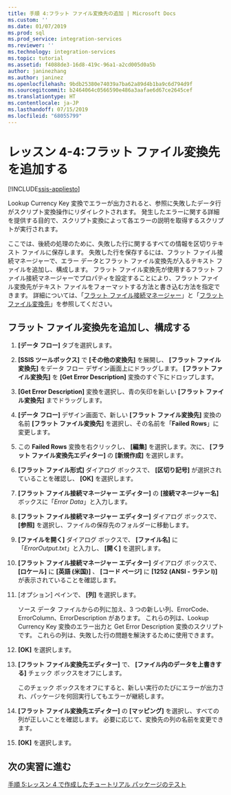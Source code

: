 ```yaml
---
title: 手順 4:フラット ファイル変換先の追加 | Microsoft Docs
ms.custom: ''
ms.date: 01/07/2019
ms.prod: sql
ms.prod_service: integration-services
ms.reviewer: ''
ms.technology: integration-services
ms.topic: tutorial
ms.assetid: f4088de3-16d8-419c-96a1-a2cd005d0a5b
author: janinezhang
ms.author: janinez
ms.openlocfilehash: 9bdb25380e74039a7ba62a89d4b1ba9c6d794d9f
ms.sourcegitcommit: b2464064c0566590e486a3aafae6d67ce2645cef
ms.translationtype: HT
ms.contentlocale: ja-JP
ms.lasthandoff: 07/15/2019
ms.locfileid: "68055799"
---
```

# <a name="lesson-4-4-add-a-flat-file-destination"></a>レッスン 4-4:フラット ファイル変換先を追加する

[!INCLUDE[ssis-appliesto](../includes/ssis-appliesto-ssvrpluslinux-asdb-asdw-xxx.md)]



Lookup Currency Key 変換でエラーが出力されると、参照に失敗したデータ行がスクリプト変換操作にリダイレクトされます。 発生したエラーに関する詳細を提供する目的で、スクリプト変換によって各エラーの説明を取得するスクリプトが実行されます。  
  
ここでは、後続の処理のために、失敗した行に関するすべての情報を区切りテキスト ファイルに保存します。 失敗した行を保存するには、フラット ファイル接続マネージャーで、エラー データとフラット ファイル変換先が入るテキスト ファイルを追加し、構成します。 フラット ファイル変換先が使用するフラット ファイル接続マネージャーでプロパティを設定することにより、フラット ファイル変換先がテキスト ファイルをフォーマットする方法と書き込む方法を指定できます。 詳細については、「[フラット ファイル接続マネージャー](../integration-services/connection-manager/flat-file-connection-manager.md)」と「[フラット ファイル変換先](../integration-services/data-flow/flat-file-destination.md)」を参照してください。  
  
## <a name="add-and-configure-a-flat-file-destination"></a>フラット ファイル変換先を追加し、構成する  
  
1.  **[データ フロー]** タブを選択します。  
  
2.  **[SSIS ツールボックス]** で **[その他の変換先]** を展開し、 **[フラット ファイル変換先]** をデータ フロー デザイン画面上にドラッグします。 **[フラット ファイル変換先]** を **[Get Error Description]** 変換のすぐ下にドロップします。  
  
3.  **[Get Error Description]** 変換を選択し、青の矢印を新しい **[フラット ファイル変換先]** までドラッグします。  
  
4.  **[データ フロー]** デザイン画面で、新しい **[フラット ファイル変換先]** 変換の名前 **[フラット ファイル変換先]** を選択し、その名前を「**Failed Rows**」に変更します。  
  
5.  この **Failed Rows** 変換を右クリックし、 **[編集]** を選択します。次に、 **[フラット ファイル変換先エディター]** の **[新規作成]** を選択します。  
  
6.  **[フラット ファイル形式]** ダイアログ ボックスで、 **[区切り記号]** が選択されていることを確認し、 **[OK]** を選択します。  
  
7.  **[フラット ファイル接続マネージャー エディター]** の **[接続マネージャー名]** ボックスに「*Error Data*」と入力します。  
  
8.  **[フラット ファイル接続マネージャー エディター]** ダイアログ ボックスで、 **[参照]** を選択し、ファイルの保存先のフォルダーに移動します。  
  
9. **[ファイルを開く]** ダイアログ ボックスで、 **[ファイル名]** に「*ErrorOutput.txt*」と入力し、 **[開く]** を選択します。  
  
10. **[フラット ファイル接続マネージャー エディター]** ダイアログ ボックスで、 **[ロケール]** に **[英語 (米国)]** 、 **[コード ページ]** に **[1252 (ANSI - ラテン I)]** が表示されていることを確認します。  
  
11. [オプション] ペインで、 **[列]** を選択します。  
  
    ソース データ ファイルからの列に加え、3 つの新しい列、ErrorCode、ErrorColumn、ErrorDescription があります。 これらの列は、Lookup Currency Key 変換のエラー出力と Get Error Description 変換のスクリプトです。 これらの列は、失敗した行の問題を解決するために使用できます。  
  
12. **[OK]** を選択します。  
  
13. **[フラット ファイル変換先エディター]** で、 **[ファイル内のデータを上書きする]** チェック ボックスをオフにします。  
  
    このチェック ボックスをオフにすると、新しい実行のたびにエラーが出力され、パッケージを何回実行してもエラーが継続します。
  
14. **[フラット ファイル変換先エディター]** の **[マッピング]** を選択し、すべての列が正しいことを確認します。 必要に応じて、変換先の列の名前を変更できます。  
  
15. **[OK]** を選択します。  
  
## <a name="go-to-next-task"></a>次の実習に進む
[手順 5:レッスン 4 で作成したチュートリアル パッケージのテスト](../integration-services/lesson-4-5-testing-the-lesson-4-tutorial-package.md)  
  
  
  
